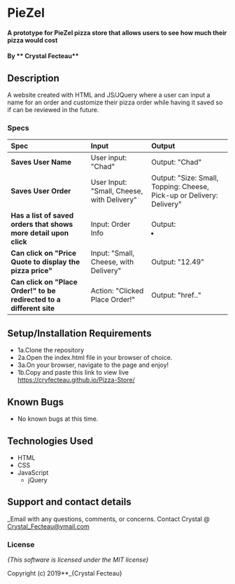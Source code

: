 # PieZel

#### A prototype for PieZel pizza store that allows users to see how much their pizza would cost

#### By ** Crystal Fecteau**

## Description

A website created with HTML and JS/JQuery where a user can input a name for an order and customize their pizza order while having it saved so if can be reviewed in the future.


### Specs
| Spec | Input | Output |
| :-------------     | :------------- | :------------- |
| **Saves User Name** | User input: "Chad" | Output: "Chad" |
| **Saves User Order**| User Input: "Small, Cheese, with Delivery" | Output: "Size: Small, Topping: Cheese, Pick-up or Delivery: Delivery" |
| **Has a list of saved orders that shows more detail upon click**| Input: Order Info | Output: <li> |
|**Can click on "Price Quote to display the pizza price"**| Input: "Small, Cheese, with Delivery" | Output: "12.49" |
|**Can click on "Place Order!" to be redirected to a different site**| Action: "Clicked Place Order!"| Output: "href.."

## Setup/Installation Requirements

* 1a.Clone the repository
* 2a.Open the index.html file in your browser of choice.
* 3a.On your browser, navigate to the page and enjoy!
* 1b.Copy and paste this link to view live https://cryfecteau.github.io/Pizza-Store/

## Known Bugs
* No known bugs at this time.

## Technologies Used
* HTML
* CSS
* JavaScript
  * jQuery

## Support and contact details

_Email with any questions, comments, or concerns. Contact Crystal @ Crystal_Fecteau@ymail.com

### License

*{This software is licensed under the MIT license}*

Copyright (c) 2019**_{Crystal Fecteau}
